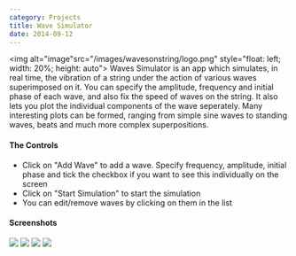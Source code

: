 ```yaml
---
category: Projects
title: Wave Simulator
date: 2014-09-12
---
```


<img alt="image"src="/images/wavesonstring/logo.png" style="float: left; width: 20%; height: auto">
Waves Simulator is an app which simulates, in real time, the vibration of a string under the action of various waves superimposed on it. 
You can specify the amplitude, frequency and initial phase of each wave, and also fix the speed of waves on the string.
It also lets you plot the individual components of the wave seperately.
Many interesting plots can be formed, ranging from simple sine waves to standing waves, beats and much more complex superpositions.

#### The Controls

 - Click on "Add Wave" to add a wave. Specify frequency, amplitude, initial phase and tick the checkbox if you want to see this individually on the screen
 - Click on "Start Simulation" to start the simulation
 - You can edit/remove waves by clicking on them in the list

#### Screenshots

<img src="/images/wavesonstring/screenshot_1.png">
<img src="/images/wavesonstring/screenshot_2.png">
<img src="/images/wavesonstring/screenshot_3.png">
<img src="/images/wavesonstring/screenshot_4.png">
